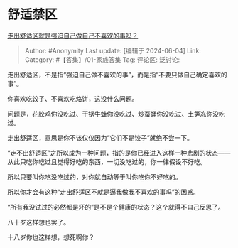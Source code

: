 # 舒适禁区
[走出舒适区就是强迫自己做自己不喜欢的事吗？](https://www.zhihu.com/question/354223696/answer/3520211377)

> Author: #Anonymity
> Last update: [编辑于 2024-06-04]
> Link:
> Category: #【答集】/01-家族答集 
> Tag: 
> 评论区:
> 泛讨论:

走出舒适区，不是指“强迫自己做不喜欢的事”，而是指“不要只做自己确定喜欢的事”。

你喜欢吃饺子、不喜欢吃烙饼，这没什么问题。

问题是，花胶鸡你没吃过、干锅牛蛙你没吃过、炒蚕蛹你没吃过、土笋冻你没吃过。

走出舒适区，意思是你不该仅仅因为“它们不是饺子”就绝不尝一下。

“走不出舒适区”之所以成为一种问题，指的是你已经进入这样一种悲剧的状态——从此只吃你吃过且觉得好吃的东西，一切没吃过的，你一律假设不好吃。

所以只要叫你吃没吃过的，对你就自动等于叫你吃你不好吃的。

所以你才会有这种“走出舒适区不就是逼我做我不喜欢的事吗”的困惑。

“所有我没试过的必然都是坏的”是不是个健康的状态？这个就得不自己反思了。

八十岁这样想也罢了。

十八岁你也这样想，想死啊你？